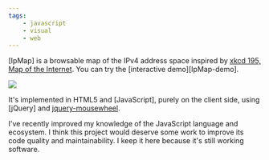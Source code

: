 ```yaml
---
tags:
    - javascript
    - visual
    - web
---
```

[IpMap] is a browsable map of the IPv4 address space inspired by [xkcd 195, Map of the Internet][xkcd-195].
You can try the [interactive demo][IpMap-demo].

[xkcd-195]: https://xkcd.com/195/

<div class="text-center">
<img class="img-fluid" src="https://jacquev6.github.io/IpMap/logo.png">
</div>

It's implemented in HTML5 and [JavaScript], purely on the client side, using [jQuery] and [jquery-mousewheel].

[jquery-mousewheel]: https://github.com/jquery/jquery-mousewheel

I've recently improved my knowledge of the JavaScript language and ecosystem.
I think this project would deserve some work to improve its code quality and maintainability.
I keep it here because it's still working software.
